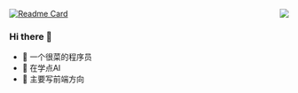 [![Readme Card](https://github-readme-stats.vercel.app/api/pin/?username=anuraghazra&repo=github-readme-stats)](https://github.com/anuraghazra/github-readme-stats)
<img align="right" src="https://github-readme-stats.vercel.app/api?username=FakeEnd&theme=buefy&show_icons=true">

### Hi there 👋
- 🤣 一个很菜的程序员
- 👀 在学点AI
- 🌈 主要写前端方向
